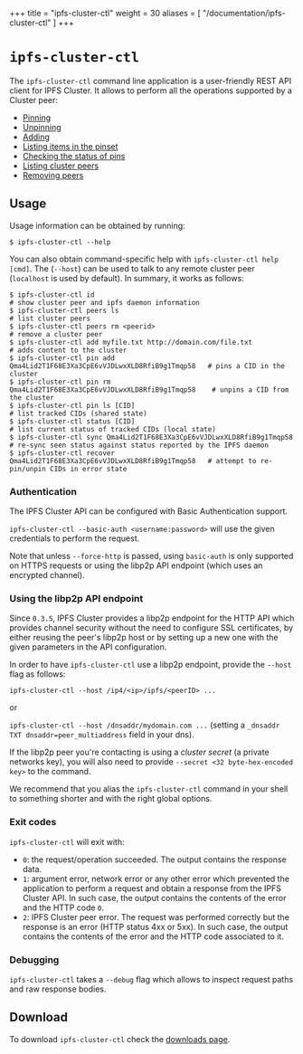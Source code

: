 +++
title = "ipfs-cluster-ctl"
weight = 30
aliases = [
    "/documentation/ipfs-cluster-ctl"
]
+++

# `ipfs-cluster-ctl`

The `ipfs-cluster-ctl` command line application is a user-friendly REST API client for IPFS Cluster. It allows to perform all the operations supported by a Cluster peer:

* [Pinning](/documentation/guides/pinning#pinning-cids)
* [Unpinning](/documentation/guides/pinning#pinning-cids)
* [Adding](/documentation/guides/pinning#adding-files)
* [Listing items in the pinset](/documentation/guides/pinning#pin-ls-vs-status)
* [Checking the status of pins](/documentation/guides/pinning#pin-ls-vs-status)
* [Listing cluster peers](/documentation/guides/peerset#listing-peers)
* [Removing peers](/documentation/guides/peerset#removing-peers)

## Usage

Usage information can be obtained by running:

```
$ ipfs-cluster-ctl --help
```

You can also obtain command-specific help with `ipfs-cluster-ctl help [cmd]`. The (`--host`) can be used to talk to any remote cluster peer (`localhost` is used by default). In summary, it works as follows:


```
$ ipfs-cluster-ctl id                                                       # show cluster peer and ipfs daemon information
$ ipfs-cluster-ctl peers ls                                                 # list cluster peers
$ ipfs-cluster-ctl peers rm <peerid>                                        # remove a cluster peer
$ ipfs-cluster-ctl add myfile.txt http://domain.com/file.txt                # adds content to the cluster
$ ipfs-cluster-ctl pin add Qma4Lid2T1F68E3Xa3CpE6vVJDLwxXLD8RfiB9g1Tmqp58   # pins a CID in the cluster
$ ipfs-cluster-ctl pin rm Qma4Lid2T1F68E3Xa3CpE6vVJDLwxXLD8RfiB9g1Tmqp58    # unpins a CID from the cluster
$ ipfs-cluster-ctl pin ls [CID]                                             # list tracked CIDs (shared state)
$ ipfs-cluster-ctl status [CID]                                             # list current status of tracked CIDs (local state)
$ ipfs-cluster-ctl sync Qma4Lid2T1F68E3Xa3CpE6vVJDLwxXLD8RfiB9g1Tmqp58      # re-sync seen status against status reported by the IPFS daemon
$ ipfs-cluster-ctl recover Qma4Lid2T1F68E3Xa3CpE6vVJDLwxXLD8RfiB9g1Tmqp58   # attempt to re-pin/unpin CIDs in error state
```

### Authentication

The IPFS Cluster API can be configured with Basic Authentication support.

`ipfs-cluster-ctl --basic-auth <username:password>` will use the given credentials to perform the request.

Note that unless `--force-http` is passed, using `basic-auth` is only supported on HTTPS requests or using the libp2p API endpoint (which uses an encrypted channel).

### Using the libp2p API endpoint

Since `0.3.5`, IPFS Cluster provides a libp2p endpoint for the HTTP API which provides channel security without the need to configure SSL certificates, by either reusing the peer's libp2p host or by setting up a new one with the given parameters in the API configuration.

In order to have `ipfs-cluster-ctl` use a libp2p endpoint, provide the `--host` flag as follows:

`ipfs-cluster-ctl --host /ip4/<ip>/ipfs/<peerID> ...`

or

`ipfs-cluster-ctl --host /dnsaddr/mydomain.com ...` (setting a `_dnsaddr TXT dnsaddr=peer_multiaddress` field in your dns).

If the libp2p peer you're contacting is using a *cluster secret* (a private networks key), you will also need to provide `--secret <32 byte-hex-encoded key>` to the command.

We recommend that you alias the `ipfs-cluster-ctl` command in your shell to something shorter and with the right global options.

### Exit codes

`ipfs-cluster-ctl` will exit with:

* `0`: the request/operation succeeded. The output contains the response data.
* `1`: argument error, network error or any other error which prevented the application to perform a request and obtain a response from the IPFS Cluster API. In such case, the output contains the contents of the error and the HTTP code `0`.
* `2`: IPFS Cluster peer error. The request was performed correctly but the response is an error (HTTP status 4xx or 5xx). In such case, the output contains the contents of the error and the HTTP code associated to it.

### Debugging

`ipfs-cluster-ctl` takes a `--debug` flag which allows to inspect request paths and raw response bodies.

## Download

To download `ipfs-cluster-ctl` check the [downloads page](/download).

